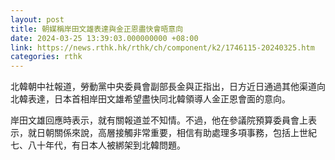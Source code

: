 ```yaml
---
layout: post
title: 朝媒稱岸田文雄表達與金正恩盡快會晤意向
date: 2024-03-25 13:39:03.000000000 +08:00
link: https://news.rthk.hk/rthk/ch/component/k2/1746115-20240325.htm
categories: rthk
---
```


北韓朝中社報道，勞動黨中央委員會副部長金與正指出，日方近日通過其他渠道向北韓表達，日本首相岸田文雄希望盡快同北韓領導人金正恩會面的意向。

岸田文雄回應時表示，就有關報道並不知情。不過，他在參議院預算委員會上表示，就日朝關係來說，高層接觸非常重要，相信有助處理多項事務，包括上世紀七、八十年代，有日本人被綁架到北韓問題。
